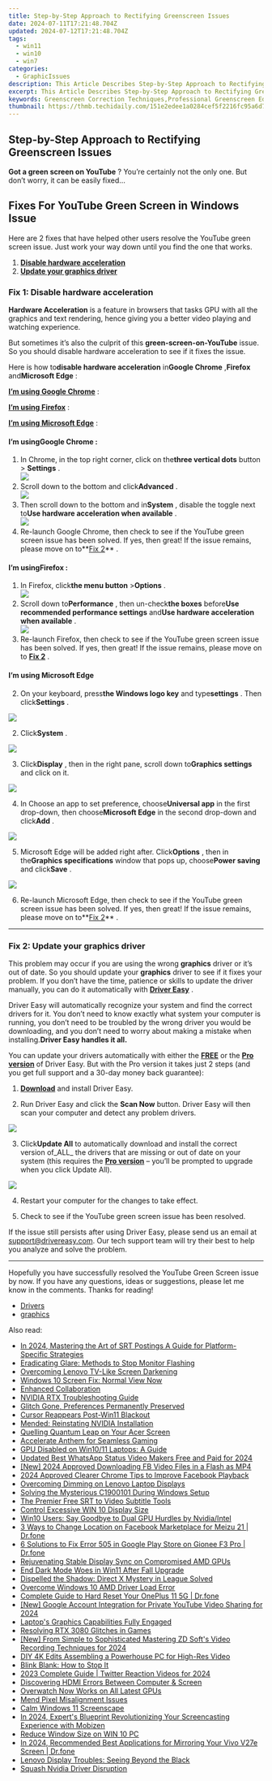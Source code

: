 ```yaml
---
title: Step-by-Step Approach to Rectifying Greenscreen Issues
date: 2024-07-11T17:21:48.704Z
updated: 2024-07-12T17:21:48.704Z
tags:
  - win11
  - win10
  - win7
categories:
  - GraphicIssues
description: This Article Describes Step-by-Step Approach to Rectifying Greenscreen Issues
excerpt: This Article Describes Step-by-Step Approach to Rectifying Greenscreen Issues
keywords: Greenscreen Correction Techniques,Professional Greenscreen Editing Tips,Green Screen Fixes Guide,Greenscreen Problem Solving,Effective Greenscreen Removal Methods,Advanced Greenscreen Troubleshooting,Optimize Your Green Screen VFX Projects
thumbnail: https://thmb.techidaily.com/151e2edee1a0284cef5f2216fc95a6d76e6031c7de10b21fb5cd31a56d669f73.jpg
---
```


## Step-by-Step Approach to Rectifying Greenscreen Issues

**Got a green screen on YouTube** ? You’re certainly not the only one. But don’t worry, it can be easily fixed…

## Fixes For YouTube Green Screen in Windows Issue

 Here are 2 fixes that have helped other users resolve the YouTube green screen issue. Just work your way down until you find the one that works.

1. **[Disable hardware acceleration](#F1)**
2. **[Update your graphics driver](#F2)**

### Fix 1: Disable hardware acceleration

**Hardware Acceleration**  is a feature in  browsers  that tasks GPU with all the graphics and text rendering, hence giving you a better video playing and watching experience.

 But sometimes it’s also the culprit of this **green-screen-on-YouTube** issue. So you should disable hardware acceleration to see if it fixes the issue.

 Here is how to**disable hardware acceleration** in**Google Chrome** ,**Firefox** and**Microsoft Edge** :

[**I’m using Google Chrome**](#GC) :

[**I’m using Firefox**](#FF) :

[**I’m using Microsoft Edge**](#ME) :

#### **I’m usingGoogle Chrome :**

1. In Chrome, in the top right corner, click on  the**three vertical dots**  button >   **Settings**  .  
![](https://images.drivereasy.com/wp-content/uploads/2018/07/img_5b581a513db47.jpg)
2. Scroll down to the bottom and click**Advanced** .  
![](https://images.drivereasy.com/wp-content/uploads/2018/07/img_5b582452d2feb.png)
3. Then scroll down to the bottom and in**System** , disable the toggle next to**Use hardware acceleration when available** .  
![](https://images.drivereasy.com/wp-content/uploads/2018/07/img_5b581b3de44bc.jpg)
4. Re-launch Google Chrome, then check to see if the YouTube green screen issue has been solved. If yes, then great! If the issue remains, please move on to**[Fix 2](#F2)** .

#### **I’m usingFirefox :**

1. In Firefox, click**the menu button**  \>**Options** .  
![](https://images.drivereasy.com/wp-content/uploads/2018/07/img_5b5822606a534.jpg)
2. Scroll down to**Performance** , then un-check**the boxes** before**Use recommended performance settings** and**Use hardware acceleration when available** .  
![](https://images.drivereasy.com/wp-content/uploads/2018/07/img_5b582319be231.jpg)
3. Re-launch Firefox, then check to see if the YouTube green screen issue has been solved. If yes, then great! If the issue remains, please move on to [](#F2) **[Fix 2](#F2)** .

#### I’m using Microsoft Edge

 2) On your keyboard, press**the Windows logo key** and type**settings** . Then click**Settings** .

![](https://images.drivereasy.com/wp-content/uploads/2019/08/image-193.png)

 2) Click**System** .

![](https://images.drivereasy.com/wp-content/uploads/2019/08/image-195.png)

 3) Click**Display** , then in the right pane, scroll down to**Graphics settings** and click on it.

![](https://images.drivereasy.com/wp-content/uploads/2019/08/image-196.png)

 4) In Choose an app to set preference, choose**Universal app** in the first drop-down, then choose**Microsoft Edge** in the second drop-down and click**Add** .

![](https://images.drivereasy.com/wp-content/uploads/2019/08/image-197.png)

 5) Microsoft Edge will be added right after. Click**Options** , then in the**Graphics specifications** window that pops up, choose**Power saving** and click**Save** .

![](https://images.drivereasy.com/wp-content/uploads/2019/08/image-198.png)

 6) Re-launch Microsoft Edge, then check to see if the YouTube green screen issue has been solved. If yes, then great! If the issue remains, please move on to**[Fix 2](#F2)** .

---

### Fix 2: Update your graphics driver

 This problem may occur if you are using the wrong **graphics**  driver or it’s out of date. So you should update your **graphics**  driver to see if it fixes your problem. If you don’t have the time, patience or skills to update the driver manually, you can do it automatically with **[Driver Easy](https://tools.techidaily.com/drivereasy/download/)**  .

 Driver Easy will automatically recognize your system and find the correct drivers for it. You don’t need to know exactly what system your computer is running, you don’t need to be troubled by the wrong driver you would be downloading, and you don’t need to worry about making a mistake when installing.**Driver Easy handles it all.**

 You can update your drivers automatically with either the [**FREE**](https://tools.techidaily.com/drivereasy/download/) or the [**Pro version**](https://tools.techidaily.com/drivereasy/download/) of Driver Easy. But with the Pro version it takes just 2 steps (and you get full support and a 30-day money back guarantee):

 1) **[Download](https://tools.techidaily.com/drivereasy/download/)** [](https://tools.techidaily.com/drivereasy/download/) and install Driver Easy.

 2) Run Driver Easy and click the **Scan Now** button. Driver Easy will then scan your computer and detect any problem drivers.

![](https://images.drivereasy.com/wp-content/uploads/2019/08/image-166.png)

 3) Click**Update All** to automatically download and install the correct version of_ALL_ the drivers that are missing or out of date on your system (this requires the [**Pro version**](https://tools.techidaily.com/drivereasy/download/) – you’ll be prompted to upgrade when you click Update All).

![](https://images.drivereasy.com/wp-content/uploads/2019/08/image-167.png)

4) Restart your computer for the changes to take effect.

5) Check to see if the YouTube green screen issue has been resolved.

 If the issue still persists after using Driver Easy, please send us an email at <support@drivereasy.com>. Our tech support team will try their best to help you analyze and solve the problem.

---

 Hopefully you have successfully resolved the YouTube Green Screen issue by now. If you have any questions, ideas or suggestions, please let me know in the comments. Thanks for reading!

* [Drivers](https://tools.techidaily.com/drivereasy/download/)
* [graphics](https://tools.techidaily.com/drivereasy/download/)

<ins class="adsbygoogle"
     style="display:block"
     data-ad-format="autorelaxed"
     data-ad-client="ca-pub-7571918770474297"
     data-ad-slot="1223367746"></ins>



<ins class="adsbygoogle"
     style="display:block"
     data-ad-client="ca-pub-7571918770474297"
     data-ad-slot="8358498916"
     data-ad-format="auto"
     data-full-width-responsive="true"></ins>



<span class="atpl-alsoreadstyle">Also read:</span>
<div><ul>
<li><a href="https://fox-hovers.techidaily.com/in-2024-mastering-the-art-of-srt-postings-a-guide-for-platform-specific-strategies/"><u>In 2024, Mastering the Art of SRT Postings  A Guide for Platform-Specific Strategies</u></a></li>
<li><a href="https://graphic-issues.techidaily.com/eradicating-glare-methods-to-stop-monitor-flashing/"><u>Eradicating Glare: Methods to Stop Monitor Flashing</u></a></li>
<li><a href="https://graphic-issues.techidaily.com/overcoming-lenovo-tv-like-screen-darkening/"><u>Overcoming Lenovo TV-Like Screen Darkening</u></a></li>
<li><a href="https://graphic-issues.techidaily.com/windows-10-screen-fix-normal-view-now/"><u>Windows 10 Screen Fix: Normal View Now</u></a></li>
<li><a href="https://graphic-issues.techidaily.com/enhanced-collaboration/"><u>Enhanced Collaboration</u></a></li>
<li><a href="https://graphic-issues.techidaily.com/nvidia-rtx-troubleshooting-guide/"><u>NVIDIA RTX Troubleshooting Guide</u></a></li>
<li><a href="https://graphic-issues.techidaily.com/glitch-gone-preferences-permanently-preserved/"><u>Glitch Gone, Preferences Permanently Preserved</u></a></li>
<li><a href="https://graphic-issues.techidaily.com/cursor-reappears-post-win11-blackout/"><u>Cursor Reappears Post-Win11 Blackout</u></a></li>
<li><a href="https://graphic-issues.techidaily.com/mended-reinstating-nvidia-installation/"><u>Mended: Reinstating NVIDIA Installation</u></a></li>
<li><a href="https://graphic-issues.techidaily.com/quelling-quantum-leap-on-your-acer-screen/"><u>Quelling Quantum Leap on Your Acer Screen</u></a></li>
<li><a href="https://graphic-issues.techidaily.com/accelerate-anthem-for-seamless-gaming/"><u>Accelerate Anthem for Seamless Gaming</u></a></li>
<li><a href="https://graphic-issues.techidaily.com/gpu-disabled-on-win1011-laptops-a-guide/"><u>GPU Disabled on Win10/11 Laptops: A Guide</u></a></li>
<li><a href="https://smart-video-editing.techidaily.com/updated-best-whatsapp-status-video-makers-free-and-paid-for-2024/"><u>Updated Best WhatsApp Status Video Makers Free and Paid for 2024</u></a></li>
<li><a href="https://facebook-videos.techidaily.com/new-2024-approved-downloading-fb-video-files-in-a-flash-as-mp4/"><u>[New] 2024 Approved  Downloading FB Video Files in a Flash as MP4</u></a></li>
<li><a href="https://facebook-videos.techidaily.com/2024-approved-clearer-chrome-tips-to-improve-facebook-playback/"><u>2024 Approved  Clearer Chrome  Tips to Improve Facebook Playback</u></a></li>
<li><a href="https://graphic-issues.techidaily.com/overcoming-dimming-on-lenovo-laptop-displays/"><u>Overcoming Dimming on Lenovo Laptop Displays</u></a></li>
<li><a href="https://graphic-issues.techidaily.com/solving-the-mysterious-c1900101-during-windows-setup/"><u>Solving the Mysterious C1900101 During Windows Setup</u></a></li>
<li><a href="https://extra-resources.techidaily.com/the-premier-free-srt-to-video-subtitle-tools/"><u>The Premier Free SRT to Video Subtitle Tools</u></a></li>
<li><a href="https://graphic-issues.techidaily.com/control-excessive-win-10-display-size/"><u>Control Excessive WIN 10 Display Size</u></a></li>
<li><a href="https://graphic-issues.techidaily.com/win10-users-say-goodbye-to-dual-gpu-hurdles-by-nvidiaintel/"><u>Win10 Users: Say Goodbye to Dual GPU Hurdles by Nvidia/Intel</u></a></li>
<li><a href="https://location-fake.techidaily.com/3-ways-to-change-location-on-facebook-marketplace-for-meizu-21-drfone-by-drfone-virtual-android/"><u>3 Ways to Change Location on Facebook Marketplace for Meizu 21 | Dr.fone</u></a></li>
<li><a href="https://howto.techidaily.com/6-solutions-to-fix-error-505-in-google-play-store-on-gionee-f3-pro-drfone-by-drfone-fix-android-problems-fix-android-problems/"><u>6 Solutions to Fix Error 505 in Google Play Store on Gionee F3 Pro | Dr.fone</u></a></li>
<li><a href="https://graphic-issues.techidaily.com/rejuvenating-stable-display-sync-on-compromised-amd-gpus/"><u>Rejuvenating Stable Display Sync on Compromised AMD GPUs</u></a></li>
<li><a href="https://graphic-issues.techidaily.com/end-dark-mode-woes-in-win11-after-fall-upgrade/"><u>End Dark Mode Woes in Win11 After Fall Upgrade</u></a></li>
<li><a href="https://graphic-issues.techidaily.com/dispelled-the-shadow-direct-x-mystery-in-league-solved/"><u>Dispelled the Shadow: Direct X Mystery in League Solved</u></a></li>
<li><a href="https://graphic-issues.techidaily.com/overcome-windows-10-amd-driver-load-error/"><u>Overcome Windows 10 AMD Driver Load Error</u></a></li>
<li><a href="https://techidaily.com/complete-guide-to-hard-reset-your-oneplus-11-5g-drfone-by-drfone-reset-android-reset-android/"><u>Complete Guide to Hard Reset Your OnePlus 11 5G | Dr.fone</u></a></li>
<li><a href="https://eaxpv-info.techidaily.com/new-google-account-integration-for-private-youtube-video-sharing-for-2024/"><u>[New] Google Account Integration for Private YouTube Video Sharing for 2024</u></a></li>
<li><a href="https://graphic-issues.techidaily.com/laptops-graphics-capabilities-fully-engaged/"><u>Laptop's Graphics Capabilities Fully Engaged</u></a></li>
<li><a href="https://graphic-issues.techidaily.com/resolving-rtx-3080-glitches-in-games/"><u>Resolving RTX 3080 Glitches in Games</u></a></li>
<li><a href="https://screen-video-capture.techidaily.com/new-from-simple-to-sophisticated-mastering-zd-softs-video-recording-techniques-for-2024/"><u>[New] From Simple to Sophisticated  Mastering ZD Soft's Video Recording Techniques for 2024</u></a></li>
<li><a href="https://extra-lessons.techidaily.com/diy-4k-edits-assembling-a-powerhouse-pc-for-high-res-video/"><u>DIY 4K Edits  Assembling a Powerhouse PC for High-Res Video</u></a></li>
<li><a href="https://graphic-issues.techidaily.com/blink-blank-how-to-stop-it/"><u>Blink Blank: How to Stop It</u></a></li>
<li><a href="https://twitter-clips.techidaily.com/2023-complete-guide-twitter-reaction-videos-for-2024/"><u>2023 Complete Guide | Twitter Reaction Videos for 2024</u></a></li>
<li><a href="https://graphic-issues.techidaily.com/discovering-hdmi-errors-between-computer-and-screen/"><u>Discovering HDMI Errors Between Computer & Screen</u></a></li>
<li><a href="https://graphic-issues.techidaily.com/overwatch-now-works-on-all-latest-gpus/"><u>Overwatch Now Works on All Latest GPUs</u></a></li>
<li><a href="https://graphic-issues.techidaily.com/mend-pixel-misalignment-issues/"><u>Mend Pixel Misalignment Issues</u></a></li>
<li><a href="https://graphic-issues.techidaily.com/calm-windows-11-screenscape/"><u>Calm Windows 11 Screenscape</u></a></li>
<li><a href="https://screen-activity-recording.techidaily.com/in-2024-experts-blueprint-revolutionizing-your-screencasting-experience-with-mobizen/"><u>In 2024, Expert's Blueprint  Revolutionizing Your Screencasting Experience with Mobizen</u></a></li>
<li><a href="https://graphic-issues.techidaily.com/reduce-window-size-on-win-10-pc/"><u>Reduce Window Size on WIN 10 PC</u></a></li>
<li><a href="https://screen-mirror.techidaily.com/in-2024-recommended-best-applications-for-mirroring-your-vivo-v27e-screen-drfone-by-drfone-android/"><u>In 2024, Recommended Best Applications for Mirroring Your Vivo V27e Screen | Dr.fone</u></a></li>
<li><a href="https://graphic-issues.techidaily.com/lenovo-display-troubles-seeing-beyond-the-black/"><u>Lenovo Display Troubles: Seeing Beyond the Black</u></a></li>
<li><a href="https://graphic-issues.techidaily.com/squash-nvidia-driver-disruption/"><u>Squash Nvidia Driver Disruption</u></a></li>
</ul></div>
